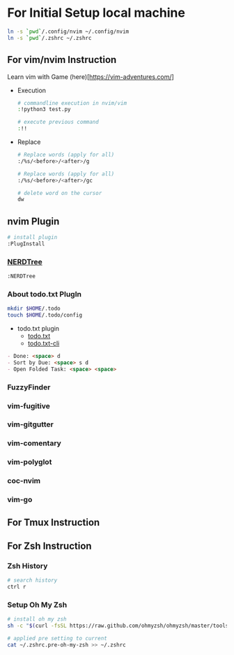 # For Initial Setup local machine

```bash
ln -s `pwd`/.config/nvim ~/.config/nvim
ln -s `pwd`/.zshrc ~/.zshrc
```

## For vim/nvim Instruction
Learn vim with Game (here)[https://vim-adventures.com/]

- Execution
  ```bash
  # commandline execution in nvim/vim
  :!python3 test.py 

  # execute previous command
  :!!
  ```

- Replace
  ```bash
  # Replace words (apply for all)
  :/%s/<before>/<after>/g
  
  # Replace words (apply for all)
  :/%s/<before>/<after>/gc

  # delete word on the cursor
  dw
  ```

## nvim Plugin
```bash
# install plugin
:PlugInstall
```

### [NERDTree](https://github.com/preservim/nerdtree)
```bash
:NERDTree
```

### About todo.txt PlugIn
```bash
mkdir $HOME/.todo
touch $HOME/.todo/config
```

- todo.txt plugin
  - [todo.txt](https://github.com/callmekohei/vim-todoedit/blob/master/doc/todoedit.txt)
  - [todo.txt-cli](https://github.com/todotxt/todo.txt-cli)

```md
- Done: <space> d
- Sort by Due: <space> s d
- Open Folded Task: <space> <space>
```

### FuzzyFinder
### vim-fugitive
### vim-gitgutter
### vim-comentary
### vim-polyglot
### coc-nvim
### vim-go

## For Tmux Instruction

## For Zsh Instruction

### Zsh History
```zsh
# search history
ctrl r
```

### Setup Oh My Zsh
```zsh
# install oh my zsh
sh -c "$(curl -fsSL https://raw.github.com/ohmyzsh/ohmyzsh/master/tools/install.sh)"

# applied pre setting to current
cat ~/.zshrc.pre-oh-my-zsh >> ~/.zshrc
```


